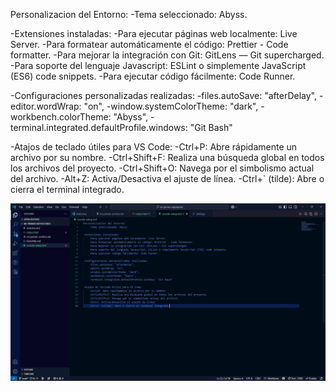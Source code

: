 Personalizacion del Entorno:
    -Tema seleccionado: Abyss.

-Extensiones instaladas:
    -Para ejecutar páginas web localmente: Live Server.
    -Para formatear automáticamente el código: Prettier - Code formatter.
    -Para mejorar la integración con Git: GitLens — Git supercharged.
    -Para soporte del lenguaje Javascript: ESLint o simplemente JavaScript (ES6) code snippets.
    -Para ejecutar código fácilmente: Code Runner.

-Configuraciones personalizadas realizadas:
    -files.autoSave: "afterDelay",
    -editor.wordWrap: "on",
    -window.systemColorTheme: "dark",
    -workbench.colorTheme: "Abyss",
    -terminal.integrated.defaultProfile.windows: "Git Bash"

-Atajos de teclado útiles para VS Code:
    -Ctrl+P: Abre rápidamente un archivo por su nombre.
    -Ctrl+Shift+F: Realiza una búsqueda global en todos los archivos del proyecto.
    -Ctrl+Shift+O: Navega por el simbolismo actual del archivo.
    -Alt+Z: Activa/Desactiva el ajuste de línea.
    -Ctrl+` (tilde): Abre o cierra el terminal integrado.

![Captura de pantalla de VS Code](assets/Captura_VSCode.png)